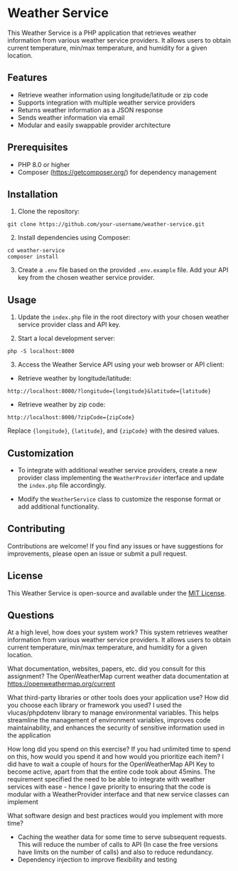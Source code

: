 # Weather Service

This Weather Service is a PHP application that retrieves weather information from various weather service providers. It allows users to obtain current temperature, min/max temperature, and humidity for a given location.

## Features

- Retrieve weather information using longitude/latitude or zip code
- Supports integration with multiple weather service providers
- Returns weather information as a JSON response
- Sends weather information via email
- Modular and easily swappable provider architecture

## Prerequisites

- PHP 8.0 or higher
- Composer (https://getcomposer.org/) for dependency management

## Installation

1. Clone the repository:

```shell
git clone https://github.com/your-username/weather-service.git
```

2. Install dependencies using Composer:

```shell
cd weather-service
composer install
```

3. Create a `.env` file based on the provided `.env.example` file. Add your API key from the chosen weather service provider.

## Usage

1. Update the `index.php` file in the root directory with your chosen weather service provider class and API key.

2. Start a local development server:

```shell
php -S localhost:8000
```

3. Access the Weather Service API using your web browser or API client:

- Retrieve weather by longitude/latitude:

```
http://localhost:8000/?longitude={longitude}&latitude={latitude}
```

- Retrieve weather by zip code:

```
http://localhost:8000/?zipCode={zipCode}
```

Replace `{longitude}`, `{latitude}`, and `{zipCode}` with the desired values.

## Customization

- To integrate with additional weather service providers, create a new provider class implementing the `WeatherProvider` interface and update the `index.php` file accordingly.

- Modify the `WeatherService` class to customize the response format or add additional functionality.

## Contributing

Contributions are welcome! If you find any issues or have suggestions for improvements, please open an issue or submit a pull request.

## License

This Weather Service is open-source and available under the [MIT License](https://opensource.org/licenses/MIT).


## Questions

At a high level, how does your system work?
This system retrieves weather information from various weather service providers. It allows users to obtain current temperature, min/max temperature, and humidity for a given location.

What documentation, websites, papers, etc. did you consult for this assignment?
The OpenWeatherMap current weather data documentation at https://openweathermap.org/current

What third-party libraries or other tools does your application use? How did you choose each library or framework you used?
I used the vlucas/phpdotenv library to manage environmental variables. This helps streamline the management of environment variables, improves code maintainability, and enhances the security of sensitive information used in the application

How long did you spend on this exercise? If you had unlimited time to spend on this, how would you spend it and how would you prioritize each item?
I did have to wait a couple of hours for the OpenWeatherMap API Key to become active, apart from that the entire code took about 45mins. The requirement specified the need to be able to integrate with weather services with ease - hence I gave priority to ensuring that the code is modular with a WeatherProvider interface and that new service classes can implement

What software design and best practices would you implement with more time?
 - Caching the weather data for some time to serve subsequent requests. This will reduce the number of calls to API (In case the free versions have limits on the number of calls) and also to reduce redundancy.
 - Dependency injection to improve flexibility and testing

